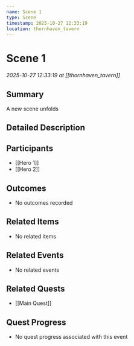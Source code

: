 ```yaml
---
name: Scene 1
type: Scene
timestamp: 2025-10-27 12:33:19
location: thornhaven_tavern
---
```


# Scene 1

*2025-10-27 12:33:19 at [[thornhaven_tavern]]*

## Summary
A new scene unfolds

## Detailed Description


## Participants
- [[Hero 1]]
- [[Hero 2]]

## Outcomes
- No outcomes recorded

## Related Items
- No related items

## Related Events
- No related events

## Related Quests
- [[Main Quest]]

## Quest Progress
- No quest progress associated with this event
